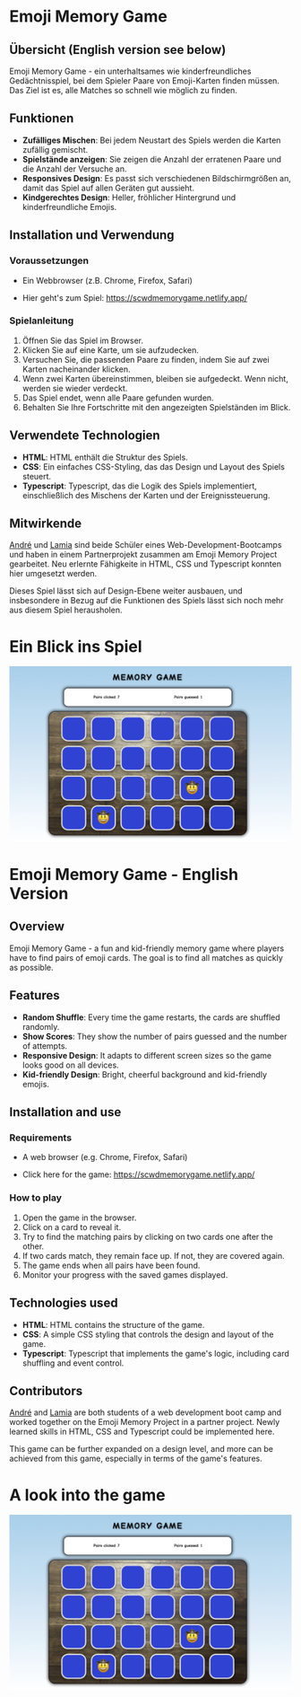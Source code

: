 # Emoji Memory Game

## Übersicht (English version see below)

Emoji Memory Game - ein unterhaltsames wie kinderfreundliches Gedächtnisspiel, bei dem Spieler Paare von Emoji-Karten finden müssen. Das Ziel ist es, alle Matches so schnell wie möglich zu finden.

## Funktionen

- **Zufälliges Mischen**: Bei jedem Neustart des Spiels werden die Karten zufällig gemischt.
- **Spielstände anzeigen**: Sie zeigen die Anzahl der erratenen Paare und die Anzahl der Versuche an.
- **Responsives Design**: Es passt sich verschiedenen Bildschirmgrößen an, damit das Spiel auf allen Geräten gut aussieht.
- **Kindgerechtes Design**: Heller, fröhlicher Hintergrund und kinderfreundliche Emojis.

## Installation und Verwendung

### Voraussetzungen

- Ein Webbrowser (z.B. Chrome, Firefox, Safari)

- Hier geht's zum Spiel:
https://scwdmemorygame.netlify.app/

### Spielanleitung

1. Öffnen Sie das Spiel im Browser.
2. Klicken Sie auf eine Karte, um sie aufzudecken.
3. Versuchen Sie, die passenden Paare zu finden, indem Sie auf zwei Karten nacheinander klicken.
4. Wenn zwei Karten übereinstimmen, bleiben sie aufgedeckt. Wenn nicht, werden sie wieder verdeckt.
5. Das Spiel endet, wenn alle Paare gefunden wurden.
6. Behalten Sie Ihre Fortschritte mit den angezeigten Spielständen im Blick.

## Verwendete Technologien

- **HTML**: HTML enthält die Struktur des Spiels.
- **CSS**: Ein einfaches CSS-Styling, das das Design und Layout des Spiels steuert.
- **Typescript**: Typescript, das die Logik des Spiels implementiert, einschließlich des Mischens der Karten und der Ereignissteuerung.

## Mitwirkende
[André](https://github.com/cadeteandreEntwickler) und [Lamia](https://github.com/lamianicole) sind beide Schüler eines Web-Development-Bootcamps und haben in einem Partnerprojekt zusammen am Emoji Memory Project gearbeitet. 
Neu erlernte Fähigkeite in HTML, CSS und Typescript konnten hier umgesetzt werden.

Dieses Spiel lässt sich auf Design-Ebene weiter ausbauen, und insbesondere in Bezug auf die Funktionen des Spiels lässt sich noch mehr aus diesem Spiel herausholen. 

# Ein Blick ins Spiel #
![screenshot](./src/assets/img/screenshot-memo-game.png)



# Emoji Memory Game - English Version

## Overview

Emoji Memory Game - a fun and kid-friendly memory game where players have to find pairs of emoji cards. The goal is to find all matches as quickly as possible.

## Features

- **Random Shuffle**: Every time the game restarts, the cards are shuffled randomly.
- **Show Scores**: They show the number of pairs guessed and the number of attempts.
- **Responsive Design**: It adapts to different screen sizes so the game looks good on all devices.
- **Kid-friendly Design**: Bright, cheerful background and kid-friendly emojis.

## Installation and use

### Requirements

- A web browser (e.g. Chrome, Firefox, Safari)

- Click here for the game:
https://scwdmemorygame.netlify.app/

### How to play
1. Open the game in the browser.
2. Click on a card to reveal it.
3. Try to find the matching pairs by clicking on two cards one after the other.
4. If two cards match, they remain face up. If not, they are covered again.
5. The game ends when all pairs have been found.
6. Monitor your progress with the saved games displayed.

## Technologies used

- **HTML**: HTML contains the structure of the game.
- **CSS**: A simple CSS styling that controls the design and layout of the game.
- **Typescript**: Typescript that implements the game's logic, including card shuffling and event control.

## Contributors
[André](https://github.com/cadeteandredeveloper) and [Lamia](https://github.com/lamianicole) are both students of a web development boot camp and worked together on the Emoji Memory Project in a partner project. 
Newly learned skills in HTML, CSS and Typescript could be implemented here.

This game can be further expanded on a design level, and more can be achieved from this game, especially in terms of the game's features. 

# A look into the game #
![screenshot](./src/assets/img/screenshot-memo-game.png)


